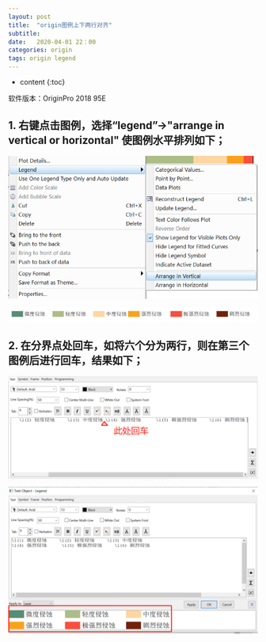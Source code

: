 ```yaml
---
layout: post
title:  "origin图例上下两行对齐"
subtitle:   
date:   2020-04-01 22：00
categories: origin 
tags: origin legend
---
```


* content
{:toc}

软件版本：OriginPro 2018 95E
## 1. 右键点击图例，选择“legend”->"arrange in vertical or horizontal" 使图例水平排列如下；

![](https://raw.githubusercontent.com/tingting-huang/PicGo/master/blog_files/img/PicGo-GitHub-PicBed/20200401对齐图例1垂直或者水平排列.png)



![](https://raw.githubusercontent.com/tingting-huang/PicGo/master/blog_files/img/PicGo-GitHub-PicBed/20200401对齐图例1垂直或者水平排列结果.png)


## 2. 在分界点处回车，如将六个分为两行，则在第三个图例后进行回车，结果如下；

![](https://raw.githubusercontent.com/tingting-huang/PicGo/master/blog_files/img/PicGo-GitHub-PicBed/20200401对齐图例2回车分为两列.png)

![](https://raw.githubusercontent.com/tingting-huang/PicGo/master/blog_files/img/PicGo-GitHub-PicBed/20200401对齐图例3.png)



